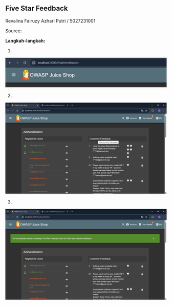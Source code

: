 ## Five Star Feedback

Revalina Fairuzy Azhari Putri / 5027231001

Source: 

**Langkah-langkah:**

1.
![alt text](image-11.png)

2. 
![alt text](image-10.png)

3. 
![alt text](image-12.png)
